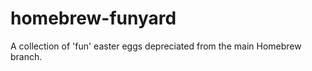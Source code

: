 homebrew-funyard
================

A collection of 'fun' easter eggs depreciated from the main Homebrew branch.
